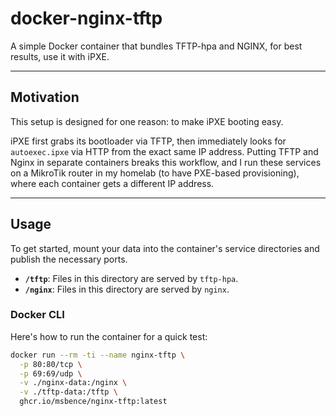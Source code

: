 # docker-nginx-tftp

A simple Docker container that bundles TFTP-hpa and NGINX, for best results, use it with iPXE.

---

## Motivation

This setup is designed for one reason: to make iPXE booting easy.

iPXE first grabs its bootloader via TFTP, then immediately looks for `autoexec.ipxe` via HTTP from the exact same IP address. Putting TFTP and Nginx in separate containers breaks this workflow, and I run these services on a MikroTik router in my homelab (to have PXE-based provisioning), where each container gets a different IP address.

---

## Usage

To get started, mount your data into the container's service directories and publish the necessary ports.

* **`/tftp`**: Files in this directory are served by `tftp-hpa`.
* **`/nginx`**: Files in this directory are served by `nginx`.

### Docker CLI

Here's how to run the container for a quick test:

```bash
docker run --rm -ti --name nginx-tftp \
  -p 80:80/tcp \
  -p 69:69/udp \
  -v ./nginx-data:/nginx \
  -v ./tftp-data:/tftp \
  ghcr.io/msbence/nginx-tftp:latest
```
